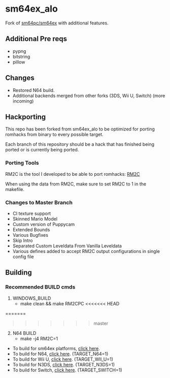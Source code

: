 # sm64ex_alo
Fork of [sm64pc/sm64ex](https://github.com/sm64pc/sm64ex/tree/nightly) with additional features. 

## Additional Pre reqs

 * pypng
 * bitstring
 * pillow

## Changes
 * Restored N64 build.
 * Additional backends merged from other forks (3DS, Wii U, Switch) (more incoming)

## Hackporting

This repo has been forked from sm64ex_alo to be optimized for porting romhacks from binary to every possible target.

Each branch of this repository should be a hack that has finished being ported or is currently being ported.

### Porting Tools

RM2C is the tool I developed to be able to port romhacks: [RM2C](https://gitlab.com/scuttlebugraiser/rom-manger-2-c)

When using the data from RM2C, make sure to set RM2C to 1 in the makefile.

### Changes to Master Branch

 * CI texture support
 * Skinned Mario Model
 * Custom version of Puppycam
 * Extended Bounds
 * Various Bugfixes
 * Skip Intro
 * Separated Custom Leveldata From Vanilla Leveldata
 * Various defines added to accept RM2C output configurations in single config file

## Building

### Recommended BUILD cmds

 1. WINDOWS_BUILD
	* make clean && make RM2CPC
<<<<<<< HEAD

=======
>>>>>>> master
 2. N64 BUILD
	* make -j4 RM2C=1


 * To build for sm64ex platforms, [click here](https://github.com/sm64pc/sm64ex/blob/nightly/README.md).
 * To build for N64, [click here](https://github.com/n64decomp/sm64/blob/master/README.md). (TARGET_N64=1)
 * To build for Wii U, [click here](https://github.com/aboood40091/sm64-port/blob/master/README.md). (TARGET_WII_U=1)
 * To build for N3DS, [click here](https://github.com/sm64-port/sm64_3ds/blob/master/README.md). (TARGET_N3DS=1)
 * To build for Switch, [click here](https://github.com/fgsfdsfgs/sm64ex/blob/switch/README.md). (TARGET_SWITCH=1)
